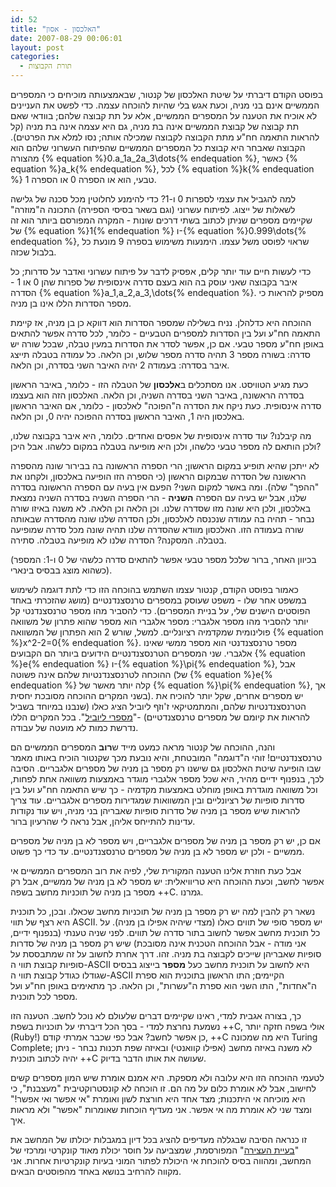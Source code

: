 ```yaml
---
id: 52
title: "האלכסון - אסון"
date: 2007-08-29 00:06:01
layout: post
categories: 
  - תורת הקבוצות
---
```

בפוסט הקודם דיברתי על שיטת האלכסון של קנטור, שבאמצעותה מוכיחים כי המספרים הממשיים אינם בני מניה, וכעת אגש בלי שהיות להוכחה עצמה. כדי לפשט את העניינים לא אוכיח את הטענה על המספרים הממשיים, אלא על תת קבוצה שלהם; בוודאי שאם תת קבוצה של קבוצת הממשיים אינה בת מניה, גם היא עצמה אינה בת מניה (קל להראות התאמה חח"ע מתת הקבוצה לקבוצה שמכילה אותה; נסו למלא את הפרטים). הקבוצה שאבחר היא קבוצת כל המספרים הממשיים שהפיתוח העשרוני שלהם הוא מהצורה {% equation %}0.a_1a_2a_3\dots{% endequation %}, כאשר {% equation %}a_k{% endequation %}, לכל {% equation %}k{% endequation %} טבעי, הוא או הספרה 0 או הספרה 1.

למה להגביל את עצמי לספרות 0 ו-1? כדי להימנע לחלוטין מכל סכנה של גלישה לשאלות של ייצוג. לפיתוח עשרוני (וגם בשאר בסיסי הספירה) התכונה ה"מוזרה" שקיימים מספרים שניתן לכתוב בשתי דרכים שונות - המקרה המפורסם ביותר הוא זה של {% equation %}1{% endequation %} ו-{% equation %}0.999\dots{% endequation %}, שראוי לפוסט משל עצמו. הימנעות משימוש בספרה 9 מונעת כל בלבול שכזה.

כדי לעשות חיים עוד יותר קלים, אפסיק לדבר על פיתוח עשרוני ואדבר על סדרות; כל איבר בקבוצה שאני עוסק בה הוא בעצם סדרה אינסופית של ספרות שהן 0 או 1 - הסדרה {% equation %}a_1,a_2,a_3,\dots{% endequation %}. מספיק להראות כי מספר הסדרות הללו אינו בן מניה.

ההוכחה היא כדלהלן. נניח בשלילה שמספר הסדרות הוא דווקא כן בן מניה, אז קיימת התאמה חח"ע ועל בין הסדרות למספרים הטבעיים - כלומר, לכל סדרה אפשר להתאים באופן חח"ע מספר טבעי. אם כן, אפשר לסדר את הסדרות במעין טבלה, שבכל שורה יש סדרה: בשורה מספר 3 תהיה סדרה מספר שלוש, וכן הלאה. כל עמודה בטבלה תייצג איבר בסדרה: בעמודה 2 יהיה האיבר השני בסדרה, וכן הלאה.

כעת מגיע הטוויסט. אנו מסתכלים ב<strong>אלכסון</strong> של הטבלה הזו - כלומר, באיבר הראשון בסדרה הראשונה, באיבר השני בסדרה השניה, וכן הלאה. האלכסון הזה הוא בעצמו סדרה אינסופית. כעת ניקח את הסדרה ה"הפוכה" לאלכסון - כלומר, אם האיבר הראשון באלכסון היה 1, האיבר הראשון בסדרה ההפוכה יהיה 0, וכן הלאה.

מה קיבלנו? עוד סדרה אינסופית של אפסים ואחדים. כלומר, היא איבר בקבוצה שלנו, ולכן הותאם לה מספר טבעי כלשהו, ולכן היא מופיעה בטבלה במקום כלשהו. אבל היכן?

לא ייתכן שהיא תופיע במקום הראשון; הרי הספרה הראשונה בה בבירור שונה מהספרה הראשונה של הסדרה שבמקום הראשון (כי הספרה הזו הופיעה באלכסון, ולקחנו את "ההפך" שלה). ומה באשר למקום השני? הפעם אין בעיה עם הספרה הראשונה בסדרה שלנו, אבל יש בעיה עם הספרה <strong>השניה</strong> - הרי הספרה השניה בסדרה השניה נמצאת באלכסון, ולכן היא שונה מזו שסדרה שלנו. וכן הלאה וכן הלאה. לא משנה באיזו שורה נבחר - תהיה בה עמודה שנכנסה לאלכסון, ולכן הסדרה שלנו שונה מהסדרה שבאותה שורה בעמודה הזו. האלכסון מוודא שהסדרה שלנו תהיה שונה מכל סדרה שמופיעה בטבלה. המסקנה? הסדרה שלנו לא מופיעה בטבלה. סתירה.

(בכיוון האחר, ברור שלכל מספר טבעי אפשר להתאים סדרה כלשהי של 0 ו-1: המספר כשהוא מוצג בבסיס בינארי).

כאמור בפוסט הקודם, קנטור עצמו השתמש בהוכחה הזו כדי לתת דוגמה לשימוש במשפט אחר שלו - משפט שעוסק במספרים טרנסצנדנטיים (מושג שהזכרתי באחד הפוסטים הישנים שלי, על בניית המספרים). כדי להסביר מהו מספר טרנסצנדנטי קל יותר להסביר מהו מספר אלגברי: מספר אלגברי הוא מספר שהוא פתרון של משוואה פולינומית שמקדמיה רציונליים. למשל, שורש 2 הוא הפתרון של המשוואה {% equation %}x^2-2=0{% endequation %}. מספר טרנסצנדנטי הוא מספר ממשי שאינו אלגברי. שני המספרים הטרנסצנדנטיים הידועים ביותר הם הקבועים {% equation %}e{% endequation %} ו-{% equation %}\pi{% endequation %}, אבל ההוכחה לטרנסצנדנטיות שלהם אינה פשוטה (של {% equation %}e{% endequation %} קלה יותר מאשר של {% equation %}\pi{% endequation %}, אך בשני המקרים ההוכחה מסובכת יחסית). יש מספרים אחרים, שקל יותר להוכיח את הטרנסצנדנטיות שלהם, והמתמטיקאי ז'וזף ליוביל הציג כאלו (שנבנו במיוחד בשביל להראות את קיומם של מספרים טרנסצנדטיים) -"<a href="http://en.wikipedia.org/wiki/Liouville_number">מספרי ליוביל</a>". בכל המקרים הללו נדרשת כמות לא מועטה של עבודה.

והנה, ההוכחה של קנטור מראה כמעט מייד ש<strong>רוב</strong> המספרים הממשיים הם טרנסצנדנטיים! זוהי ה"דוגמה" המובטחת, והיא נובעת מכך שקנטור הוכיח באותו מאמר שבו הופיעה שיטת האלכסון גם שישנו רק מספר בן מניה של מספרים אלגבריים. הסיבה לכך, בנפנוף ידיים מהיר, היא שכל מספר אלגברי מוגדר באמצעות משוואה אחת לפחות, וכל משוואה מוגדרת באופן מוחלט באמצעות מקדמיה - כך שיש התאמה חח"ע ועל בין סדרות סופיות של רציונליים ובין המשוואות שמגדירות מספרים אלגבריים. עוד צריך להראות שיש מספר בן מניה של סדרות סופיות שאבריהן בני מניה, ויש עוד נקודות עדינות להתייחס אליהן, אבל נראה לי שהרעיון ברור.

אם כן, יש רק מספר בן מניה של מספרים אלגבריים, ויש מספר לא בן מניה של מספרים ממשיים - ולכן יש מספר לא בן מניה של מספרים טרנסצנדנטיים. עד כדי כך פשוט.

אבל כעת חוזרת אלינו הטענה המקורית שלי, לפיה את רוב המספרים הממשיים אי אפשר לחשב, וכעת ההוכחה היא טריוויאלית: יש מספר לא בן מניה של ממשיים, אבל רק מספר בן מניה של תוכניות מחשב בשפה ++C. גמרנו.

נשאר רק להבין למה יש רק מספר בן מניה של תוכניות מחשב שכאלו. ובכן, כל תוכנית היא רצף של תווי ASCII. יש מספר סופי של תווים כאלו (מצדי שיהיה אפילו בן מניה). על כל תוכנית מחשב אפשר לחשוב בתור סדרה של תווים. לפני שניה טענתי (בנפנוף ידיים, אני מודה - אבל ההוכחה הטכנית אינה מסובכת) שיש רק מספר בן מניה של סדרות סופיות שאבריהן שייכים לקבוצה בת מניה. זהו. דרך אחרת לחשוב על זה שמתבססת על סופיות קבוצת תווי ה-ASCII היא לחשוב על תוכנית מחשב כעל <strong>מספר</strong> בייצוג בבסיס שגודלו כגודל קבוצת תווי ה-ASCII הקיימים; התו הראשון בתוכנית הוא ספרת ה"אחדות", התו השני הוא ספרת ה"עשרות", וכן הלאה. כך מתאימים באופן חח"ע ועל מספר לכל תוכנית.

כך, בצורה אגבית למדי, ראינו שקיימים דברים שלעולם לא נוכל לחשב. הטענה הזו נשמעת נחרצת למדי - בסך הכל דיברתי על תוכניות בשפת ++C, אולי בשפה חזקה יותר (Ruby!) כן אפשר לחשב? אבל כפי שכבר אמרתי קודם, ++C היא מה שמכונה Turing Complete; לא משנה באיזה מחשב (אפילו קוואנטי) ובאיזה שפת תכנות נבחר - ניתן יהיה לכתוב תוכנית ++C שעושה את אותו הדבר בדיוק.

לטעמי ההוכחה הזו היא עלובה ולא מספקת. היא אמנם אומרת שיש המון מספרים קשים לחישוב, אבל לא אומרת כלום על מה הם. זו הוכחה לא קונסטרוקטיבית "מעצבנת", כי היא מוכיחה אי היתכנות;  מצד אחד היא חורצת לשון ואומרת "אי אפשר ואי אפשר!" ומצד שני לא אומרת מה אי אפשר. אני מעדיף הוכחות שאומרות "אפשר" ולא מראות איך.

זו כנראה הסיבה שבגללה מעדיפים להציג בכל דיון במגבלות יכולתו של המחשב את "<a href="http://he.wikipedia.org/wiki/%D7%91%D7%A2%D7%99%D7%99%D7%AA_%D7%94%D7%A2%D7%A6%D7%99%D7%A8%D7%94">בעיית העצירה</a>" המפורסמת, שמצביעה על חוסר יכולת מאוד קונקרטי ומרכזי של המחשב, ומהווה בסיס להוכחת אי היכולת לפתור המוני בעיות קונקרטיות אחרות. אני מקווה להרחיב בנושא באחד מהפוסטים הבאים.
